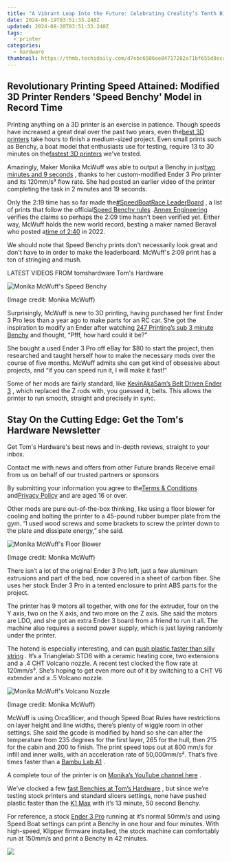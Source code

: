```yaml
---
title: "A Vibrant Leap Into the Future: Celebrating Creality’s Tenth Birthday with Their Revolutionary Colored 3D Printing Machine"
date: 2024-08-19T03:51:33.240Z
updated: 2024-08-20T03:51:33.240Z
tags:
  - printer
categories:
  - hardware
thumbnail: https://thmb.techidaily.com/d7ebc6506ee84717282a71bf655d8ecabd8e6c4fafa92ca86d15ca1c4deb0528.jpg
---
```


## Revolutionary Printing Speed Attained: Modified 3D Printer Renders 'Speed Benchy' Model in Record Time

Printing anything on a 3D printer is an exercise in patience. Though speeds have increased a great deal over the past two years, even the[best 3D printers](https://www.tomshardware.com/best-picks/best-3d-printers) take hours to finish a medium-sized project. Even small prints such as Benchy, a boat model that enthusiasts use for testing, require 13 to 30 minutes on the[fastest 3D printers](https://www.tomshardware.com/news/3d-printer-speed-hierarchy) we've tested.

 Amazingly, Maker Monika McWuff was able to output a Benchy in just[two minutes and 9 seconds](https://www.google.com/url?q=https://www.youtube.com/watch?v%3D7iqUH8t1VUw&sa=D&source=editors&ust=1706372670248947&usg=AOvVaw03tiS4D13txRD5ofvKOOUh) , thanks to her custom-modified Ender 3 Pro printer and its 120mm/s³ flow rate. She had posted an earlier video of the printer completing the task in 2 minutes and 19 seconds.

 Only the 2:19 time has so far made the[#SpeedBoatRace LeaderBoard](https://docs.google.com/spreadsheets/d/1lFiJi-X3Xm3hh3I9Ty9dfACMiBWxHFAOUeiU1km9m6I/edit#gid=106736391) , a list of prints that follow the official[Speed Benchy rules](https://stldenise3d.com/speed-benchy-settings-and-rules/) .[Annex Engineering](https://www.youtube.com/watch?v=7zkKcFtLAks) verifies the claims so perhaps the 2:09 time hasn't been verified yet. Either way, McWuff holds the new world record, besting a maker named Beraval who posted a[time of 2:40](https://www.youtube.com/watch?v=CAwaGuEbM2o) in 2022.

 We should note that Speed Benchy prints don't necessarily look great and don't have to in order to make the leaderboard. McWuff's 2:09 print has a ton of stringing and mush.

 LATEST VIDEOS FROM tomshardware Tom's Hardware

![Monika McWuff's Speed Benchy](https://cdn.mos.cms.futurecdn.net/mTazNtSbjNwCzpKmaPvcWB-320-80.jpg)

 (Image credit: Monika McWuff)

 Surprisingly, McWuff is new to 3D printing, having purchased her first Ender 3 Pro less than a year ago to make parts for an RC car. She got the inspiration to modify an Ender after watching [247 Printing’s sub 3 minute Benchy](https://www.google.com/url?q=https://www.youtube.com/watch?v%3DIRUQBTPgon4%26t%3D210s&sa=D&source=editors&ust=1706372670249401&usg=AOvVaw1EwkPzP0vQc4a5c329APtl) and thought, “Pfff, how hard could it be?”

 She bought a used Ender 3 Pro off eBay for $80 to start the project, then researched and taught herself how to make the necessary mods over the course of five months. McWuff admits she can get kind of obsessive about projects, and “if you can speed run it, I will make it fast!”

 Some of her mods are fairly standard, like [KevinAkaSam’s Belt Driven Ender 3](https://www.google.com/url?q=https://kevinakasam.com/belt-driven-ender-3/&sa=D&source=editors&ust=1706372670249864&usg=AOvVaw3nEW6Jb3YCWRV5uldb65-0) , which replaced the Z rods with, you guessed it, belts. This allows the printer to run smooth, straight and precisely in sync.

## Stay On the Cutting Edge: Get the Tom's Hardware Newsletter

 Get Tom's Hardware's best news and in-depth reviews, straight to your inbox.

 Contact me with news and offers from other Future brands  Receive email from us on behalf of our trusted partners or sponsors

 By submitting your information you agree to the[Terms & Conditions](https://futureplc.com/terms-conditions/) and[Privacy Policy](https://futureplc.com/privacy-policy/) and are aged 16 or over.

 Other mods are pure out-of-the-box thinking, like using a floor blower for cooling and bolting the printer to a 45-pound rubber bumper plate from the gym. “I used wood screws and some brackets to screw the printer down to the plate and dissipate energy,” she said.

![Monika McWuff's Floor Blower](https://cdn.mos.cms.futurecdn.net/GDgqorpMCU3Z3FUsEkxY7H-320-80.jpg)

 (Image credit: Monika McWuff)

 There isn’t a lot of the original Ender 3 Pro left, just a few aluminum extrusions and part of the bed, now covered in a sheet of carbon fiber. She uses her stock Ender 3 Pro in a tented enclosure to print ABS parts for the project.

 The printer has 9 motors all together, with one for the extruder, four on the Y axis, two on the X axis, and two more on the Z axis. She said the motors are LDO, and she got an extra Ender 3 board from a friend to run it all. The machine also requires a second power supply, which is just laying randomly under the printer.

 The hotend is especially interesting, and can [push plastic faster than silly string](https://www.google.com/url?q=https://www.youtube.com/shorts/W-j%5FVufX8Bs&sa=D&source=editors&ust=1706372670250628&usg=AOvVaw1osH1oGrtM2f44ziC2Gy4g) . It’s a Trianglelab STD6 with a ceramic heating core, two extensions and a .4 CHT Volcano nozzle. A recent test clocked the flow rate at 120mm/s³. She’s hoping to get even more out of it by switching to a CHT V6 extender and a .5 Volcano nozzle.

![Monika McWuff's Volcano Nozzle](https://cdn.mos.cms.futurecdn.net/b7sgzzmodak4xRtngW2QAL-320-80.jpg)

 (Image credit: Monika McWuff)

 McWuff is using OrcaSlicer, and though Speed Boat Rules have restrictions on layer height and line widths, there’s plenty of wiggle room in other settings. She said the gcode is modified by hand so she can alter the temperature from 235 degrees for the first layer, 265 for the hull, then 215 for the cabin and 200 to finish. The print speed tops out at 800 mm/s for infill and inner walls, with an acceleration rate of 50,000mm/s². That’s five times faster than a [Bambu Lab A1](https://www.google.com/url?q=https://www.tomshardware.com/3d-printing/bambu-lab-a1-review&sa=D&source=editors&ust=1706372670251022&usg=AOvVaw2yEjSMfjSJAhG9OzlrMlNn) .

 A complete tour of the printer is on [Monika’s YouTube channel here](https://www.google.com/url?q=https://www.youtube.com/watch?v%3DY199h1UaJ7U%26t%3D137s&sa=D&source=editors&ust=1706372670251430&usg=AOvVaw1VGc3F55fRZSaMF2DrHzdD) .

 We’ve clocked a few [fast Benchies at Tom’s Hardware](https://www.google.com/url?q=https://www.tomshardware.com/news/3d-printer-speed-hierarchy&sa=D&source=editors&ust=1706372670252025&usg=AOvVaw1S%5FXG-EPY6w0WHIljsVBen) , but since we’re testing stock printers and standard slicers settings, none have pushed plastic faster than the [K1 Max](https://www.google.com/url?q=https://www.tomshardware.com/reviews/creality-k1-max&sa=D&source=editors&ust=1706372670252267&usg=AOvVaw2BZgv%5FdSVqWthHntc%5FV5dU) with it’s 13 minute, 50 second Benchy.

 For reference, a stock [Ender 3 Pro](https://www.google.com/url?q=https://www.tomshardware.com/reviews/creality-ender-3-pro-3d-printer&sa=D&source=editors&ust=1706372670252722&usg=AOvVaw0qAFynSpm2QUCmFSp3enTG) running at it’s normal 50mm/s and using Speed Boat settings can print a Benchy in one hour and four minutes. With high-speed, Klipper firmware installed, the stock machine can comfortably run at 150mm/s and print a Benchy in 42 minutes.


<ins class="adsbygoogle"
     style="display:block"
     data-ad-format="autorelaxed"
     data-ad-client="ca-pub-7571918770474297"
     data-ad-slot="1223367746"></ins>



<ins class="adsbygoogle"
     style="display:block"
     data-ad-client="ca-pub-7571918770474297"
     data-ad-slot="8358498916"
     data-ad-format="auto"
     data-full-width-responsive="true"></ins>



<!-- affiliate ads begin -->
<a href="https://store.movavi.com/affiliate.php?ACCOUNT=MOVAVI&AFFILIATE=108875&PATH=https%3A%2F%2Fwww.movavi.com%3FAFFILIATE%3D108875%26RESOURCE%3DMovavi%2BVideo%2BEditor%2Bbox"><img src="https://mcusercontent.com/0885a03ded3d480dca9287f12/images/6d3207fd-9f15-4c21-f0ad-59c68e6a7e2a.png" border="0"></a>
<!-- affiliate ads end -->